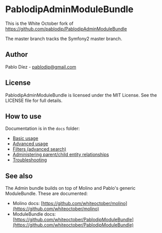 # PablodipAdminModuleBundle

This is the White October fork of https://github.com/pablodip/PablodipAdminModuleBundle

The master branch tracks the Symfony2 master branch.

## Author

Pablo Díez - <pablodip@gmail.com>

## License

PablodipAdminModuleBundle is licensed under the MIT License. See the LICENSE file for full details.

## How to use

Documentation is in the `docs` folder:

* [Basic usage](docs/basic-usage.md)
* [Advanced usage](docs/advanced-usage.md)
* [Filters (advanced search)](docs/filters.md)
* [Administering parent/child entity relationships](docs/parent-child.md)
* [Troubleshooting](docs/troubleshooting.md)

## See also

The Admin bundle builds on top of Molino and Pablo's generic ModuleBundle.  These are documented:

* Molino docs: [https://github.com/whiteoctober/molino](https://github.com/whiteoctober/molino)
* ModuleBundle docs: [https://github.com/whiteoctober/PablodipModuleBundle](https://github.com/whiteoctober/PablodipModuleBundle)
